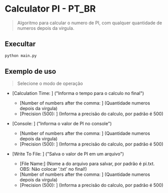 # Calculator PI - PT_BR
> Algoritmo para calcular o numero de PI, com qualquer quantidade de numeros depois da virgula.

## Execultar

```sh
python main.py
```

## Exemplo de uso

> Selecione o modo de operação 

* [Calculation Time: ] ("Informa o tempo para o calculo no final")
    * [Number of numbers after the comma: ] (Quantidade numeros depois da virgula)
    * [Precision (500): ] (Informa a precisão do calculo, por padrão é 500)

* [Console: ] ("Informa o valor de PI no console")
    * [Number of numbers after the comma: ] (Quantidade numeros depois da virgula)
    * [Precision (500): ] (Informa a precisão do calculo, por padrão é 500)

* [Write To File: ] ("Salva o valor de PI em um arquivo")
    *   [File Name:] (Nome a do arquivo para salvar, por padrão é pi.txt. OBS: Não colocar '.txt' no final!)
    * [Number of numbers after the comma: ] (Quantidade numeros depois da virgula)
    * [Precision (500): ] (Informa a precisão do calculo, por padrão é 500)


